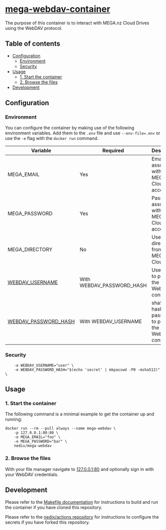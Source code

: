 # [mega-webdav-container][project]

The purpose of this container is to interact with MEGA.nz Cloud Drives using the WebDAV protocol.


## Table of contents

- [Configuration](#configuration)
  - [Environment](#environment)
  - [Security](#security)
- [Usage](#usage)
  - [1. Start the container](#1-start-the-container)
  - [2. Browse the files](#2-browse-the-files)
- [Development](#development)


## Configuration


### Environment

You can configure the container by making use of the following environment variables.
Add them to the `.env` file and use `--env-file=.env` or use the `-e` flag with the `docker run` command.

| Variable                          | Required                  | Description                                                |
|-----------------------------------|---------------------------|------------------------------------------------------------|
| MEGA_EMAIL                        | Yes                       | Email associated with a MEGA.nz Cloud Drive account        |
| MEGA_PASSWORD                     | Yes                       | Password associated with a MEGA.nz Cloud Drive account     |
| MEGA_DIRECTORY                    | No                        | Use a sub-directory from a MEGA.nz Cloud Drive             |
| [WEBDAV_USERNAME](#security)      | With WEBDAV_PASSWORD_HASH | Username to protect the WebDAV connection                  |
| [WEBDAV_PASSWORD_HASH](#security) | With WEBDAV_USERNAME      | sha512 hash of a password to protect the WebDAV connection |



### Security

```shell
    -e WEBDAV_USERNAME="user" \
    -e WEBDAV_PASSWORD_HASH="$(echo 'secret' | mkpasswd -P0 -msha512)" \
```


## Usage


### 1. Start the container

The following command is a minimal example to get the container up and running:

```shell
docker run --rm --pull always --name mega-webdav \
    -p 127.0.0.1:80:80 \
    -e MEGA_EMAIL="foo" \
    -e MEGA_PASSWORD="bar" \
    nedix/mega-webdav
```


### 2. Browse the files

With your file manager navigate to [127.0.0.1:80](http://127.0.0.1:80) and optionally sign in with your WebDAV credentials.


## Development

Please refer to the [Makefile documentation](/docs/make.md) for instructions to build and run the container if you have cloned this repository.

Please refer to the [nedix/actions repository](https://github.com/nedix/actions) for instructions to configure the secrets if you have forked this repository.


[project]: https://hub.docker.com/r/nedix/mega-webdav
